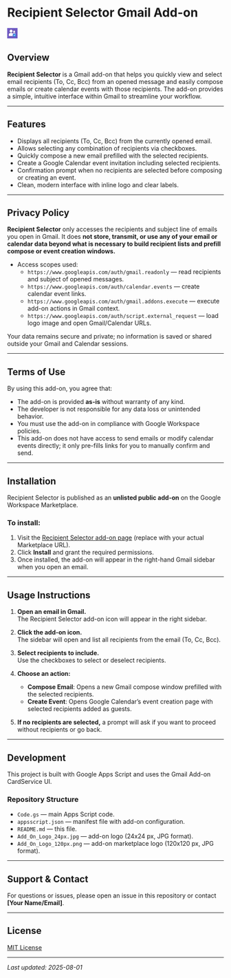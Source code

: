 # Recipient Selector Gmail Add-on

![Recipient Selector Logo](https://raw.githubusercontent.com/Elliephant19967/Recipient_Selector_Add_On_Gmail/350f0bb5a81f5c1bb275762850750f36d352be9c/Add_On_Logo_24px.jpg)

## Overview

**Recipient Selector** is a Gmail add-on that helps you quickly view and select email recipients (To, Cc, Bcc) from an opened message and easily compose emails or create calendar events with those recipients. The add-on provides a simple, intuitive interface within Gmail to streamline your workflow.

---

## Features

- Displays all recipients (To, Cc, Bcc) from the currently opened email.
- Allows selecting any combination of recipients via checkboxes.
- Quickly compose a new email prefilled with the selected recipients.
- Create a Google Calendar event invitation including selected recipients.
- Confirmation prompt when no recipients are selected before composing or creating an event.
- Clean, modern interface with inline logo and clear labels.

---

## Privacy Policy

**Recipient Selector** only accesses the recipients and subject line of emails you open in Gmail. It does **not store, transmit, or use any of your email or calendar data beyond what is necessary to build recipient lists and prefill compose or event creation windows.**

- Access scopes used:  
  - `https://www.googleapis.com/auth/gmail.readonly` — read recipients and subject of opened messages.  
  - `https://www.googleapis.com/auth/calendar.events` — create calendar event links.  
  - `https://www.googleapis.com/auth/gmail.addons.execute` — execute add-on actions in Gmail context.  
  - `https://www.googleapis.com/auth/script.external_request` — load logo image and open Gmail/Calendar URLs.

Your data remains secure and private; no information is saved or shared outside your Gmail and Calendar sessions.

---

## Terms of Use

By using this add-on, you agree that:

- The add-on is provided **as-is** without warranty of any kind.
- The developer is not responsible for any data loss or unintended behavior.
- You must use the add-on in compliance with Google Workspace policies.
- This add-on does not have access to send emails or modify calendar events directly; it only pre-fills links for you to manually confirm and send.

---

## Installation

Recipient Selector is published as an **unlisted public add-on** on the Google Workspace Marketplace.

### To install:

1. Visit the [Recipient Selector add-on page](https://workspace.google.com/marketplace/app/recipient_selector/your_addon_id) (replace with your actual Marketplace URL).
2. Click **Install** and grant the required permissions.
3. Once installed, the add-on will appear in the right-hand Gmail sidebar when you open an email.

---

## Usage Instructions

1. **Open an email in Gmail.**  
   The Recipient Selector add-on icon will appear in the right sidebar.

2. **Click the add-on icon.**  
   The sidebar will open and list all recipients from the email (To, Cc, Bcc).

3. **Select recipients to include.**  
   Use the checkboxes to select or deselect recipients.

4. **Choose an action:**  
   - **Compose Email**: Opens a new Gmail compose window prefilled with the selected recipients.  
   - **Create Event**: Opens Google Calendar’s event creation page with selected recipients added as guests.

5. **If no recipients are selected,** a prompt will ask if you want to proceed without recipients or go back.

---

## Development

This project is built with Google Apps Script and uses the Gmail Add-on CardService UI.

### Repository Structure

- `Code.gs` — main Apps Script code.
- `appsscript.json` — manifest file with add-on configuration.
- `README.md` — this file.
- `Add_On_Logo_24px.jpg` — add-on logo (24x24 px, JPG format).
- `Add_On_Logo_120px.png` — add-on marketplace logo (120x120 px, JPG format).

---

## Support & Contact

For questions or issues, please open an issue in this repository or contact **[Your Name/Email]**.

---

## License

[MIT License](LICENSE)

---

*Last updated: 2025-08-01*

